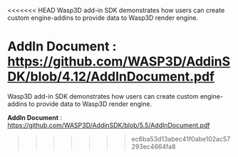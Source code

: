 <<<<<<< HEAD
Wasp3D add-in SDK demonstrates how users can create custom engine-addins to provide data to Wasp3D render engine.

**AddIn Document** : https://github.com/WASP3D/AddinSDK/blob/4.12/AddInDocument.pdf
=======
Wasp3D add-in SDK demonstrates how users can create custom engine-addins to provide data to Wasp3D render engine. 

**AddIn Document** : https://github.com/WASP3D/AddinSDK/blob/5.5/AddInDocument.pdf

>>>>>>> ec6ba53d13abec41f0abe102ac57293ec4664fa8

